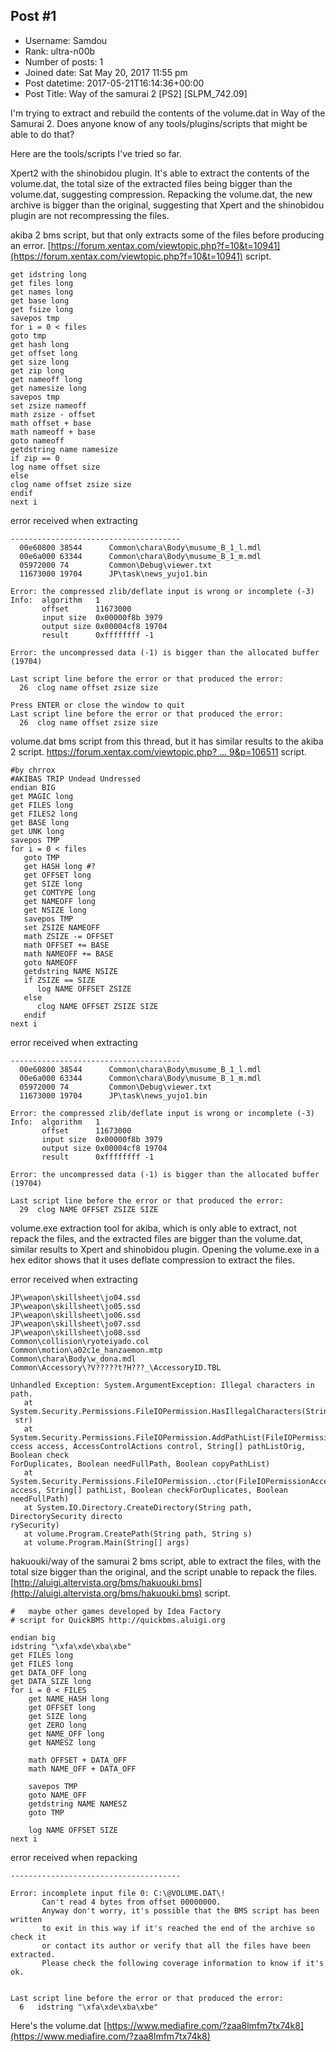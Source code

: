 ## Post #1
- Username: Samdou
- Rank: ultra-n00b
- Number of posts: 1
- Joined date: Sat May 20, 2017 11:55 pm
- Post datetime: 2017-05-21T16:14:36+00:00
- Post Title: Way of the samurai 2 [PS2] [SLPM_742.09]

I'm trying to extract and rebuild the contents of the volume.dat in Way of the Samurai 2. Does anyone know of any tools/plugins/scripts that might be able to do that?

Here are the tools/scripts I've tried so far.

Xpert2 with the shinobidou plugin. It's able to extract the contents of the volume.dat, the total size of the extracted files being bigger than the volume.dat, suggesting compression.
Repacking the volume.dat, the new archive is bigger than the original, suggesting that Xpert and the shinobidou plugin are not recompressing the files.

akiba 2 bms script, but that only extracts some of the files before producing an error.
[https://forum.xentax.com/viewtopic.php?f=10&t=10941](https://forum.xentax.com/viewtopic.php?f=10&t=10941)
script.

```
get idstring long
get files long
get names long
get base long
get fsize long
savepos tmp
for i = 0 < files
goto tmp
get hash long
get offset long
get size long
get zip long
get nameoff long
get namesize long
savepos tmp
set zsize nameoff
math zsize - offset
math offset + base
math nameoff + base
goto nameoff
getdstring name namesize
if zip == 0
log name offset size
else
clog name offset zsize size
endif
next i
```

error received when extracting

```
--------------------------------------
  00e60800 38544      Common\chara\Body\musume_B_1_l.mdl
  00e6a000 63344      Common\chara\Body\musume_B_1_m.mdl
  05972000 74         Common\Debug\viewer.txt
  11673000 19704      JP\task\news_yujo1.bin

Error: the compressed zlib/deflate input is wrong or incomplete (-3)
Info:  algorithm   1
       offset      11673000
       input size  0x00000f8b 3979
       output size 0x00004cf8 19704
       result      0xffffffff -1

Error: the uncompressed data (-1) is bigger than the allocated buffer (19704)

Last script line before the error or that produced the error:
  26  clog name offset zsize size

Press ENTER or close the window to quit
Last script line before the error or that produced the error:
  26  clog name offset zsize size
```

volume.dat bms script from this thread, but it has similar results to the akiba 2 script.
[https://forum.xentax.com/viewtopic.php? ... 9&p=106511](https://forum.xentax.com/viewtopic.php?f=10&t=12889&p=106511)
script.

```
#by chrrox
#AKIBAS TRIP Undead Undressed
endian BIG
get MAGIC long
get FILES long
get FILES2 long
get BASE long
get UNK long
savepos TMP
for i = 0 < files
   goto TMP
   get HASH long #?
   get OFFSET long
   get SIZE long
   get COMTYPE long
   get NAMEOFF long
   get NSIZE long
   savepos TMP
   set ZSIZE NAMEOFF
   math ZSIZE -= OFFSET
   math OFFSET += BASE
   math NAMEOFF += BASE
   goto NAMEOFF
   getdstring NAME NSIZE
   if ZSIZE == SIZE
      log NAME OFFSET ZSIZE
   else
      clog NAME OFFSET ZSIZE SIZE
   endif
next i
```

error received when extracting

```
--------------------------------------
  00e60800 38544      Common\chara\Body\musume_B_1_l.mdl
  00e6a000 63344      Common\chara\Body\musume_B_1_m.mdl
  05972000 74         Common\Debug\viewer.txt
  11673000 19704      JP\task\news_yujo1.bin

Error: the compressed zlib/deflate input is wrong or incomplete (-3)
Info:  algorithm   1
       offset      11673000
       input size  0x00000f8b 3979
       output size 0x00004cf8 19704
       result      0xffffffff -1

Error: the uncompressed data (-1) is bigger than the allocated buffer (19704)

Last script line before the error or that produced the error:
  29  clog NAME OFFSET ZSIZE SIZE
```

volume.exe extraction tool for akiba, which is only able to extract, not repack the files, and the extracted files are bigger than the volume.dat, similar results to Xpert and shinobidou plugin. Opening the volume.exe in a hex editor shows that it uses deflate compression to extract the files.

error received when extracting 
```
JP\weapon\skillsheet\jo04.ssd
JP\weapon\skillsheet\jo05.ssd
JP\weapon\skillsheet\jo06.ssd
JP\weapon\skillsheet\jo07.ssd
JP\weapon\skillsheet\jo08.ssd
Common\collision\ryoteiyado.col
Common\motion\a02c1e_hanzaemon.mtp
Common\chara\Body\w_dona.mdl
Common\Accessory\?V?????t?H???_\AccessoryID.TBL

Unhandled Exception: System.ArgumentException: Illegal characters in path.
   at System.Security.Permissions.FileIOPermission.HasIllegalCharacters(String[]
 str)
   at System.Security.Permissions.FileIOPermission.AddPathList(FileIOPermissionA
ccess access, AccessControlActions control, String[] pathListOrig, Boolean check
ForDuplicates, Boolean needFullPath, Boolean copyPathList)
   at System.Security.Permissions.FileIOPermission..ctor(FileIOPermissionAccess
access, String[] pathList, Boolean checkForDuplicates, Boolean needFullPath)
   at System.IO.Directory.CreateDirectory(String path, DirectorySecurity directo
rySecurity)
   at volume.Program.CreatePath(String path, String s)
   at volume.Program.Main(String[] args)
```

hakuouki/way of the samurai 2 bms script, able to extract the files, with the total size bigger than the original, and the script unable to repack the files.
[http://aluigi.altervista.org/bms/hakuouki.bms](http://aluigi.altervista.org/bms/hakuouki.bms)
script.

```
#   maybe other games developed by Idea Factory
# script for QuickBMS http://quickbms.aluigi.org

endian big
idstring "\xfa\xde\xba\xbe"
get FILES long
get FILES long
get DATA_OFF long
get DATA_SIZE long
for i = 0 < FILES
    get NAME_HASH long
    get OFFSET long
    get SIZE long
    get ZERO long
    get NAME_OFF long
    get NAMESZ long

    math OFFSET + DATA_OFF
    math NAME_OFF + DATA_OFF

    savepos TMP
    goto NAME_OFF
    getdstring NAME NAMESZ
    goto TMP

    log NAME OFFSET SIZE
next i

```

error received when repacking 
```
--------------------------------------

Error: incomplete input file 0: C:\@VOLUME.DAT\!
       Can't read 4 bytes from offset 00000000.
       Anyway don't worry, it's possible that the BMS script has been written
       to exit in this way if it's reached the end of the archive so check it
       or contact its author or verify that all the files have been extracted.
       Please check the following coverage information to know if it's ok.


Last script line before the error or that produced the error:
  6   idstring "\xfa\xde\xba\xbe"
```

Here's the volume.dat
[https://www.mediafire.com/?zaa8lmfm7tx74k8](https://www.mediafire.com/?zaa8lmfm7tx74k8)
